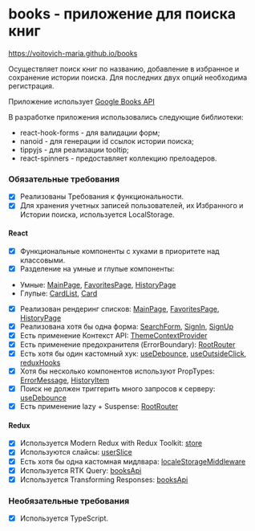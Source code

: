 # books - приложение для поиска книг

https://voitovich-maria.github.io/books

Осуществляет поиск книг по названию, добавление в избранное и сохранение истории поиска. Для последних двух опций необходима регистрация.

Приложение использует [Google Books API](https://developers.google.com/books)

В разработке приложения использовались следующие библиотеки:

- react-hook-forms - для валидации форм;
- nanoid - для генерации id ссылок истории поиска;
- tippyjs - для реализации tooltip;
- react-spinners - предоставляет коллекцию прелоадеров.

### Обязательные требования

- [x] Реализованы Требования к функциональности.
- [x] Для хранения учетных записей пользователей, их Избранного и Истории поиска, используется LocalStorage.

#### React

- [x] Функциональные компоненты c хуками в приоритете над классовыми.
- [x] Разделение на умные и глупые компоненты:
- Умные: [MainPage](https://github.com/voitovich-maria/books/blob/main/src/pages/MainPage/MainPage.tsx), [FavoritesPage](https://github.com/voitovich-maria/books/blob/main/src/pages/FavoritesPage/FavoritesPage.tsx), [HistoryPage](https://github.com/voitovich-maria/books/blob/main/src/pages/HistoryPage/HistoryPage.tsx)
- Глупые: [CardList](https://github.com/voitovich-maria/books/blob/main/src/components/CardList/CardList.tsx), [Card](https://github.com/voitovich-maria/books/blob/main/src/components/Card/Card.tsx)
- [x] Реализован рендеринг списков: [MainPage](https://github.com/voitovich-maria/books/blob/main/src/pages/MainPage/MainPage.tsx), [FavoritesPage](https://github.com/voitovich-maria/books/blob/main/src/pages/FavoritesPage/FavoritesPage.tsx), [HistoryPage](https://github.com/voitovich-maria/books/blob/main/src/pages/HistoryPage/HistoryPage.tsx)
- [x] Реализована хотя бы одна форма: [SearchForm](https://github.com/voitovich-maria/books/blob/main/src/components/SearchForm/SearchForm.tsx), [SignIn](https://github.com/voitovich-maria/books/blob/main/src/pages/SignIn/SignIn.tsx), [SignUp](https://github.com/voitovich-maria/books/blob/main/src/pages/SignUp/SignUp.tsx)
- [x] Есть применение Контекст API: [ThemeContextProvider](https://github.com/voitovich-maria/books/blob/main/src/context/ThemeContextProvider.tsx)
- [x] Есть применение предохранителя (ErrorBoundary): [RootRouter](https://github.com/voitovich-maria/books/blob/main/src/router/RootRouter.tsx)
- [x] Есть хотя бы один кастомный хук: [useDebounce](https://github.com/voitovich-maria/books/blob/main/src/hooks/useDebounce.ts), [useOutsideClick](https://github.com/voitovich-maria/books/blob/main/src/hooks/useOutsideClick.ts), [reduxHooks](https://github.com/voitovich-maria/books/blob/main/src/hooks/reduxHooks.ts)
- [x] Хотя бы несколько компонентов используют PropTypes: [ErrorMessage](https://github.com/voitovich-maria/books/blob/main/src/components/ErrorMessage/ErrorMessage.tsx), [HistoryItem](https://github.com/voitovich-maria/books/blob/main/src/components/HistoryItem/HistoryItem.tsx)
- [x] Поиск не должен триггерить много запросов к серверу: [useDebounce](https://github.com/voitovich-maria/books/blob/main/src/hooks/useDebounce.ts)
- [x] Есть применение lazy + Suspense: [RootRouter](https://github.com/voitovich-maria/books/blob/main/src/router/RootRouter.tsx)

#### Redux

- [x] Используется Modern Redux with Redux Toolkit: [store](https://github.com/voitovich-maria/books/blob/main/src/redux/store.ts)
- [x] Используются слайсы: [userSlice](https://github.com/voitovich-maria/books/blob/main/src/redux/userSlice.ts)
- [x] Есть хотя бы одна кастомная мидлвара: [localeStorageMiddleware](https://github.com/voitovich-maria/books/blob/main/src/redux/localeStorageMiddleware.ts)
- [x] Используется RTK Query: [booksApi](https://github.com/voitovich-maria/books/blob/main/src/redux/booksApi.ts)
- [x] Используется Transforming Responses: [booksApi](https://github.com/voitovich-maria/books/blob/main/src/redux/booksApi.ts)

### Необязательные требования

- [x] Используется TypeScript.
